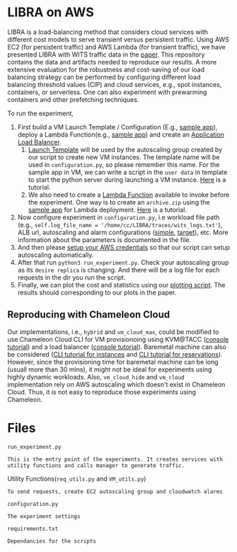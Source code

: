 # LIBRA on AWS

LIBRA is a load-balancing method that considers cloud services with different cost models to serve transient versus persistent traffic.
Using AWS EC2 (for persistent traffic) and AWS Lambda (for transient traffic), we have presented LIBRA with WITS traffic data in the [paper](https://doi.ieeecomputersociety.org/10.1109/IC2E52221.2021.00028).
This repository contains the data and artifacts needed to reproduce our results.
A more extensive evaluation for the robustness and cost-saving of our load balancing strategy can be performed by configuring different load balancing threshold values (CIP) and cloud services, e.g., spot instances, containers, or serverless. One can also experiment with prewarming containers and other prefetching techniques.


To run the experiment, 
1. First build a VM Launch Template / Configuration (E.g., [sample app](https://github.com/Zongshun96/EC2_application/tree/1SecImgLoad/simple_python_MT_server)), deploy a Lambda Function(e.g., [sample app](https://github.com/Zongshun96/EC2_application/tree/1SecImgLoad/lambda_ImgLoad1Sec)) and create an [Application Load Balancer](https://docs.aws.amazon.com/elasticloadbalancing/latest/application/tutorial-application-load-balancer-cli.html).
    1. [Launch Template](https://docs.aws.amazon.com/autoscaling/ec2/userguide/launch-templates.html) will be used by the autoscaling group created by our script to create new VM instances. The template name will be used in `configuration.py`, so please remember this name. For the sample app in VM, we can write a script in the `user data` in template to start the python server during launching a VM instance.
    [Here](https://docs.aws.amazon.com/autoscaling/ec2/userguide/create-launch-template.html#advanced-settings-for-your-launch-template) is a tutorial.
    1. We also need to create a [Lambda Function](https://docs.aws.amazon.com/lambda/latest/dg/getting-started.html) available to invoke before the experiment. One way is to create an `archive.zip` using the [sample app](https://github.com/Zongshun96/EC2_application/tree/1SecImgLoad/lambda_ImgLoad1Sec) for Lambda deployment. [Here](https://docs.aws.amazon.com/lambda/latest/dg/python-package.html) is a tutorial.
1. Now configure experiment in `configuration.py`, i.e workload file path (e.g., `self.log_file_name = '/home/cc/LIBRA/traces/wits_logs.txt'`), ALB url, autoscaling and alarm configurations ([simple](https://docs.aws.amazon.com/autoscaling/ec2/userguide/as-scaling-simple-step.html), [target](https://docs.aws.amazon.com/autoscaling/ec2/userguide/as-scaling-target-tracking.html)), etc. More information about the parameters is documented in the file.
1. And then please [setup your AWS credentials](https://boto3.amazonaws.com/v1/documentation/api/latest/guide/credentials.html#interactive-configuration) so that our script can setup autoscaling automatically.
1. After that run `python3 run_experiment.py`. Check your autoscaling group as its `desire replica` is changing. And there will be a log file for each requests in the dir you run the script.
1. Finally, we can plot the cost and statistics using our [plotting script](https://github.com/Zongshun96/AWS_EC2_Evaluations). The results should corresponding to our plots in the paper. 

## Reproducing with Chameleon Cloud
Our implementations, i.e., `hybrid` and `vm_cloud_max`, could be modified to use Chameleon Cloud CLI for VM provisionoing using KVM@TACC ([console tutorial](https://chameleoncloud.readthedocs.io/en/latest/technical/kvm.html#launching-instances)) and a load balancer ([console tutorial](https://chameleoncloud.readthedocs.io/en/latest/technical/kvm.html#load-balancer-as-a-service)).
Baremetal machine can also be considered ([CLI tutorial for instances](https://chameleoncloud.readthedocs.io/en/latest/technical/baremetal.html#creating-an-instance-with-the-cli) and [CLI tutorial for reservations](https://chameleoncloud.readthedocs.io/en/latest/technical/reservations.html#creating-a-lease-to-reserve-physical-hosts)). 
However, since the provisioning time for baremetal machine can be long (usuall more than 30 mins), it might not be ideal for experiments using highly dynamic workloads.
Also, `vm_cloud_hide` and `vm_cloud` implementation rely on AWS autoscaling which doesn't exist in Chameleon Cloud.
Thus, it is not easy to reproduce those experiments using Chameleon.

# Files
`run_experiment.py`
```
This is the entry point of the experiments. It creates services with utility functions and calls manager to generate traffic.
```

Utility Functions(`req_utils.py` and `VM_utils.py`)
```
To send requests, create EC2 autoscaling group and cloudwatch alarms
```

`configuration.py`
```
The experiment settings
```

`requirements.txt`
```
Dependancies for the scripts
```